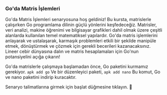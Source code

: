 ### Go'da Matris İşlemleri

Go'da Matris İşlemleri senaryosuna hoş geldiniz! Bu kursta, matrislerle çalışırken Go programlama dilinin güçlü yönlerini keşfedeceğiz. Matrisler, veri analizi, makine öğrenimi ve bilgisayar grafikleri dahil olmak üzere çeşitli alanlarda kullanılan temel matematiksel yapılardır. Go'da matris işlemlerini anlayarak ve ustalaşarak, karmaşık problemleri etkili bir şekilde manipüle etmek, dönüştürmek ve çözmek için gerekli becerileri kazanacaksınız. Lineer cebir dünyasına dalın ve matris hesaplamaları için Go'nun potansiyelini açığa çıkarın!

Go'da matrislerle çalışmaya başlamadan önce, Go paketini kurmamız gerekiyor.
```apk add go```
Ve bir düzenleyici paketi,
```apk add nano``` 
Bu komut, Go ve nano paketini indirip kuracaktır.

Senaryo talimatlarına girmek için başlat düğmesine tıklayın. 🚀
